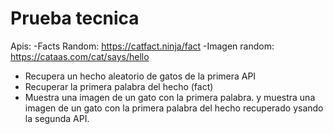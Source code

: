 # Prueba tecnica

Apis:
-Facts Random: https://catfact.ninja/fact
-Imagen random: https://cataas.com/cat/says/hello

- Recupera un hecho aleatorio de gatos de la primera API
- Recuperar la primera palabra del hecho (fact)
- Muestra una imagen de un gato con la primera palabra.
  y muestra una imagen de un gato con la primera palabra del hecho recuperado ysando la segunda API.
